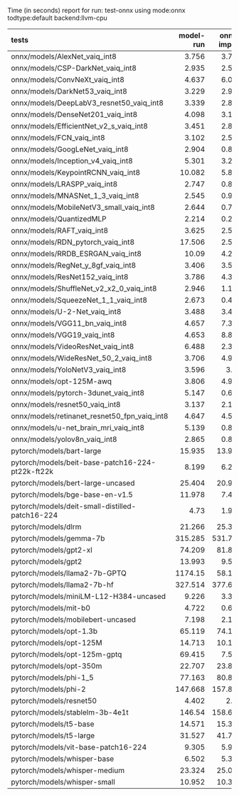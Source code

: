 Time (in seconds) report for run: test-onnx using mode:onnx todtype:default backend:llvm-cpu

| tests                                            |   model-run |   onnx-import |   torch-mlir |   iree-compile |   inference |
|:-------------------------------------------------|------------:|--------------:|-------------:|---------------:|------------:|
| onnx/models/AlexNet_vaiq_int8                    |       3.756 |         3.704 |            0 |          5.442 |       0.419 |
| onnx/models/CSP-DarkNet_vaiq_int8                |       2.935 |         2.504 |            0 |          8.336 |       0.579 |
| onnx/models/ConvNeXt_vaiq_int8                   |       4.637 |         6.081 |            0 |         18.586 |       0.904 |
| onnx/models/DarkNet53_vaiq_int8                  |       3.229 |         2.921 |            0 |          8.124 |       0.638 |
| onnx/models/DeepLabV3_resnet50_vaiq_int8         |       3.339 |         2.847 |            0 |          9.082 |       1.726 |
| onnx/models/DenseNet201_vaiq_int8                |       4.098 |         3.174 |            0 |         27.2   |       0.351 |
| onnx/models/EfficientNet_v2_s_vaiq_int8          |       3.451 |         2.815 |            0 |         17.931 |       0.392 |
| onnx/models/FCN_vaiq_int8                        |       3.102 |         2.568 |            0 |          7.69  |       0.796 |
| onnx/models/GoogLeNet_vaiq_int8                  |       2.904 |         0.839 |            0 |          8.891 |       0.219 |
| onnx/models/Inception_v4_vaiq_int8               |       5.301 |         3.217 |            0 |          8.804 |       0     |
| onnx/models/KeypointRCNN_vaiq_int8               |      10.082 |         5.859 |            0 |          1.991 |       0     |
| onnx/models/LRASPP_vaiq_int8                     |       2.747 |         0.864 |            0 |          9.231 |      10.327 |
| onnx/models/MNASNet_1_3_vaiq_int8                |       2.545 |         0.944 |            0 |          6.865 |       0.168 |
| onnx/models/MobileNetV3_small_vaiq_int8          |       2.644 |         0.741 |            0 |          8.017 |       0.13  |
| onnx/models/QuantizedMLP                         |       2.214 |         0.263 |            0 |          0.967 |       0.072 |
| onnx/models/RAFT_vaiq_int8                       |       3.625 |         2.581 |            0 |         13.282 |       0     |
| onnx/models/RDN_pytorch_vaiq_int8                |      17.506 |         2.596 |            0 |         14.115 |     102.951 |
| onnx/models/RRDB_ESRGAN_vaiq_int8                |      10.09  |         4.279 |            0 |         31.529 |      65.523 |
| onnx/models/RegNet_y_8gf_vaiq_int8               |       3.406 |         3.588 |            0 |         11.085 |       0.522 |
| onnx/models/ResNet152_vaiq_int8                  |       3.786 |         4.349 |            0 |         13.868 |       0.678 |
| onnx/models/ShuffleNet_v2_x2_0_vaiq_int8         |       2.946 |         1.119 |            0 |          5.593 |       0.164 |
| onnx/models/SqueezeNet_1_1_vaiq_int8             |       2.673 |         0.449 |            0 |          4.233 |       0.139 |
| onnx/models/U-2-Net_vaiq_int8                    |       3.488 |         3.471 |            0 |         16.893 |       1.737 |
| onnx/models/VGG11_bn_vaiq_int8                   |       4.657 |         7.307 |            0 |          8.852 |       0.826 |
| onnx/models/VGG19_vaiq_int8                      |       4.653 |         8.849 |            0 |         10.252 |       1.01  |
| onnx/models/VideoResNet_vaiq_int8                |       6.488 |         2.364 |            0 |          3.919 |      82.37  |
| onnx/models/WideResNet_50_2_vaiq_int8            |       3.706 |         4.906 |            0 |          9.916 |       0.797 |
| onnx/models/YoloNetV3_vaiq_int8                  |       3.596 |         3.54  |            0 |         11.365 |      14.93  |
| onnx/models/opt-125M-awq                         |       3.806 |         4.974 |            0 |          6.788 |       0     |
| onnx/models/pytorch-3dunet_vaiq_int8             |       5.147 |         0.678 |            0 |          3.766 |      26.171 |
| onnx/models/resnet50_vaiq_int8                   |       3.137 |         2.197 |            0 |          7.391 |       0.422 |
| onnx/models/retinanet_resnet50_fpn_vaiq_int8     |       4.647 |         4.542 |            0 |          1.765 |       0     |
| onnx/models/u-net_brain_mri_vaiq_int8            |       5.139 |         0.887 |            0 |          3.718 |      57.03  |
| onnx/models/yolov8n_vaiq_int8                    |       2.865 |         0.869 |            0 |          9.425 |       5.081 |
| pytorch/models/bart-large                        |      15.935 |        13.966 |            0 |          6.503 |       0     |
| pytorch/models/beit-base-patch16-224-pt22k-ft22k |       8.199 |         6.259 |            0 |          9.561 |       0.672 |
| pytorch/models/bert-large-uncased                |      25.404 |        20.934 |            0 |         10.632 |       0     |
| pytorch/models/bge-base-en-v1.5                  |      11.978 |         7.442 |            0 |          3.855 |       0     |
| pytorch/models/deit-small-distilled-patch16-224  |       4.73  |         1.916 |            0 |          5.209 |       0.272 |
| pytorch/models/dlrm                              |      21.266 |        25.343 |            0 |         14.288 |       0     |
| pytorch/models/gemma-7b                          |     315.285 |       531.794 |            0 |        544.658 |     100.477 |
| pytorch/models/gpt2-xl                           |      74.209 |        81.805 |            0 |         95.882 |      10.483 |
| pytorch/models/gpt2                              |      13.993 |         9.585 |            0 |         11.061 |       4.451 |
| pytorch/models/llama2-7b-GPTQ                    |    1174.15  |        58.119 |            0 |         69.945 |      13.093 |
| pytorch/models/llama2-7b-hf                      |     327.514 |       377.653 |            0 |        379.164 |      48.176 |
| pytorch/models/miniLM-L12-H384-uncased           |       9.226 |         3.395 |            0 |          1.402 |       0     |
| pytorch/models/mit-b0                            |       4.722 |         0.623 |            0 |          6.494 |       0.406 |
| pytorch/models/mobilebert-uncased                |       7.198 |         2.183 |            0 |         13.793 |       0.27  |
| pytorch/models/opt-1.3b                          |      65.119 |        74.138 |            0 |         42.656 |       0     |
| pytorch/models/opt-125M                          |      14.713 |        10.121 |            0 |          4.55  |       0     |
| pytorch/models/opt-125m-gptq                     |      69.415 |         7.565 |            0 |          3.05  |       0     |
| pytorch/models/opt-350m                          |      22.707 |        23.815 |            0 |         10.334 |       0     |
| pytorch/models/phi-1_5                           |      77.163 |        80.846 |            0 |         87.928 |      14.105 |
| pytorch/models/phi-2                             |     147.668 |       157.882 |            0 |        172.326 |      31.522 |
| pytorch/models/resnet50                          |       4.402 |         2.14  |            0 |          4.964 |       0.528 |
| pytorch/models/stablelm-3b-4e1t                  |     146.54  |       158.687 |            0 |        167.427 |      27.852 |
| pytorch/models/t5-base                           |      14.571 |        15.371 |            0 |         20.506 |      13.316 |
| pytorch/models/t5-large                          |      31.527 |        41.792 |            0 |         52.732 |      21.709 |
| pytorch/models/vit-base-patch16-224              |       9.305 |         5.995 |            0 |          8.515 |       0.579 |
| pytorch/models/whisper-base                      |       6.502 |         5.302 |            0 |          2.065 |       0     |
| pytorch/models/whisper-medium                    |      23.324 |        25.067 |            0 |         10.91  |       0     |
| pytorch/models/whisper-small                     |      10.952 |        10.347 |            0 |          5.037 |       0     |
